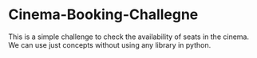 # Cinema-Booking-Challegne
This is a simple challenge to check the availability of seats in the cinema. We can use just concepts without using any library in python. 
